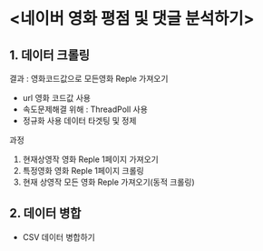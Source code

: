# <네이버 영화 평점 및 댓글 분석하기>

## 1. 데이터 크롤링

결과 : 영화코드값으로 모든영화 Reple 가져오기
  - url 영화 코드값 사용
  - 속도문제해결 위해 : ThreadPoll 사용
  - 정규화 사용 데이터 타겟팅 및 정제

과정
1. 현재상영작 영화 Reple 1페이지 가져오기
2. 특정영화 영화 Reple 1페이지 크롤링
3. 현재 상영작 모든 영화 Reple 가져오기(동적 크롤링)

## 2. 데이터 병합
- CSV 데이터 병합하기
